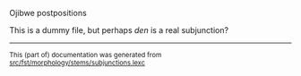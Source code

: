 
Ojibwe postpositions                           

This is a dummy file, but perhaps *den* is a real subjunction?

* * *

<small>This (part of) documentation was generated from [src/fst/morphology/stems/subjunctions.lexc](https://github.com/giellalt/lang-ciw/blob/main/src/fst/morphology/stems/subjunctions.lexc)</small>
